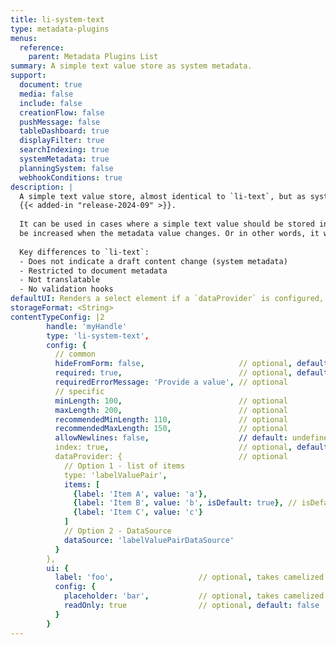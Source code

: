 ```yaml
---
title: li-system-text
type: metadata-plugins
menus:
  reference:
    parent: Metadata Plugins List
summary: A simple text value store as system metadata.
support:
  document: true
  media: false
  include: false
  creationFlow: false
  pushMessage: false
  tableDashboard: true
  displayFilter: true
  searchIndexing: true
  systemMetadata: true
  planningSystem: false
  webhookConditions: true
description: |
  A simple text value store, almost identical to `li-text`, but as system metadata (does not indicate a draft content change).
  {{< added-in "release-2024-09" >}}.
  
  It can be used in cases where a simple text value should be stored in the metadata, but the document version should not
  be increased when the metadata value changes. Or in other words, it will not show up as unpublished change.
  
  Key differences to `li-text`:
  - Does not indicate a draft content change (system metadata)
  - Restricted to document metadata
  - Not translatable
  - No validation hooks
defaultUI: Renders a select element if a `dataProvider` is configured, otherwise renders an autogrowing reasonably sized textarea.
storageFormat: <String>
contentTypeConfig: |2
        handle: 'myHandle'
        type: 'li-system-text',
        config: {
          // common
          hideFromForm: false,                     // optional, default: false
          required: true,                          // optional, default: false
          requiredErrorMessage: 'Provide a value', // optional
          // specific
          minLength: 100,                          // optional
          maxLength: 200,                          // optional
          recommendedMinLength: 110,               // optional
          recommendedMaxLength: 150,               // optional
          allowNewlines: false,                    // default: undefined, validated if set. Effect on ui: newlines are stripped uf not true and ui.config.rows is undefined and ui.component is not liMetaTextareaForm
          index: true,                             // optional, default: false.
          dataProvider: {                          // optional
            // Option 1 - list of items
            type: 'labelValuePair',
            items: [
              {label: 'Item A', value: 'a'},
              {label: 'Item B', value: 'b', isDefault: true}, // isDefault sets the value if document opened the first time
              {label: 'Item C', value: 'c'}
            ]
            // Option 2 - DataSource
            dataSource: 'labelValuePairDataSource'
          }
        },
        ui: {
          label: 'foo',                   // optional, takes camelized name otherwise
          config: {
            placeholder: 'bar',           // optional, takes camelized name otherwise
            readOnly: true                // optional, default: false
          }
        }
---
```

